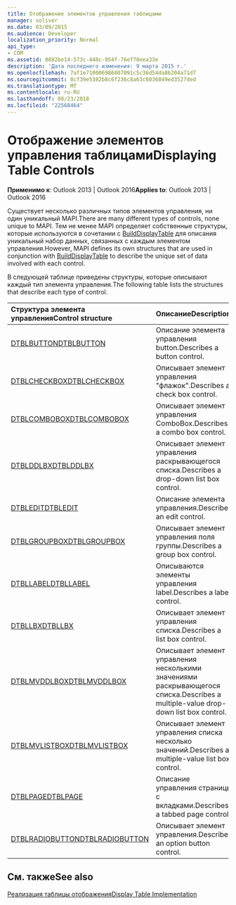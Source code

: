 ```yaml
---
title: Отображение элементов управления таблицами
manager: soliver
ms.date: 03/09/2015
ms.audience: Developer
localization_priority: Normal
api_type:
- COM
ms.assetid: 0882be14-573c-440c-954f-76ef70eea33e
description: 'Дата последнего изменения: 9 марта 2015 г.'
ms.openlocfilehash: 7af1e710006986807091c5c36d54da86204a71d7
ms.sourcegitcommit: 0cf39e5382b8c6f236c8a63c6036849ed3527ded
ms.translationtype: MT
ms.contentlocale: ru-RU
ms.lasthandoff: 08/23/2018
ms.locfileid: "22568464"
---
```

# <a name="displaying-table-controls"></a><span data-ttu-id="24887-103">Отображение элементов управления таблицами</span><span class="sxs-lookup"><span data-stu-id="24887-103">Displaying Table Controls</span></span>

  
  
<span data-ttu-id="24887-104">**Применимо к**: Outlook 2013 | Outlook 2016</span><span class="sxs-lookup"><span data-stu-id="24887-104">**Applies to**: Outlook 2013 | Outlook 2016</span></span> 
  
<span data-ttu-id="24887-105">Существует несколько различных типов элементов управления, ни один уникальный MAPI.</span><span class="sxs-lookup"><span data-stu-id="24887-105">There are many different types of controls, none unique to MAPI.</span></span> <span data-ttu-id="24887-106">Тем не менее MAPI определяет собственные структуры, которые используются в сочетании с [BuildDisplayTable](builddisplaytable.md) для описания уникальный набор данных, связанных с каждым элементом управления.</span><span class="sxs-lookup"><span data-stu-id="24887-106">However, MAPI defines its own structures that are used in conjunction with [BuildDisplayTable](builddisplaytable.md) to describe the unique set of data involved with each control.</span></span> 
  
<span data-ttu-id="24887-107">В следующей таблице приведены структуры, которые описывают каждый тип элемента управления.</span><span class="sxs-lookup"><span data-stu-id="24887-107">The following table lists the structures that describe each type of control.</span></span> 
  
|<span data-ttu-id="24887-108">**Структура элемента управления**</span><span class="sxs-lookup"><span data-stu-id="24887-108">**Control structure**</span></span>|<span data-ttu-id="24887-109">**Описание**</span><span class="sxs-lookup"><span data-stu-id="24887-109">**Description**</span></span>|
|:-----|:-----|
|[<span data-ttu-id="24887-110">DTBLBUTTON</span><span class="sxs-lookup"><span data-stu-id="24887-110">DTBLBUTTON</span></span>](dtblbutton.md) <br/> |<span data-ttu-id="24887-111">Описание элемента управления button.</span><span class="sxs-lookup"><span data-stu-id="24887-111">Describes a button control.</span></span>  <br/> |
|[<span data-ttu-id="24887-112">DTBLCHECKBOX</span><span class="sxs-lookup"><span data-stu-id="24887-112">DTBLCHECKBOX</span></span>](dtblcheckbox.md) <br/> |<span data-ttu-id="24887-113">Описывает элемент управления "флажок".</span><span class="sxs-lookup"><span data-stu-id="24887-113">Describes a check box control.</span></span>  <br/> |
|[<span data-ttu-id="24887-114">DTBLCOMBOBOX</span><span class="sxs-lookup"><span data-stu-id="24887-114">DTBLCOMBOBOX</span></span>](dtblcombobox.md) <br/> |<span data-ttu-id="24887-115">Описывает элемент управления ComboBox.</span><span class="sxs-lookup"><span data-stu-id="24887-115">Describes a combo box control.</span></span>  <br/> |
|[<span data-ttu-id="24887-116">DTBLDDLBX</span><span class="sxs-lookup"><span data-stu-id="24887-116">DTBLDDLBX</span></span>](dtblddlbx.md) <br/> |<span data-ttu-id="24887-117">Описывает элемент управления раскрывающегося списка.</span><span class="sxs-lookup"><span data-stu-id="24887-117">Describes a drop-down list box control.</span></span>  <br/> |
|[<span data-ttu-id="24887-118">DTBLEDIT</span><span class="sxs-lookup"><span data-stu-id="24887-118">DTBLEDIT</span></span>](dtbledit.md) <br/> |<span data-ttu-id="24887-119">Описание элемента управления.</span><span class="sxs-lookup"><span data-stu-id="24887-119">Describes an edit control.</span></span>  <br/> |
|[<span data-ttu-id="24887-120">DTBLGROUPBOX</span><span class="sxs-lookup"><span data-stu-id="24887-120">DTBLGROUPBOX</span></span>](dtblgroupbox.md) <br/> |<span data-ttu-id="24887-121">Описывает элемент управления поля группы.</span><span class="sxs-lookup"><span data-stu-id="24887-121">Describes a group box control.</span></span>  <br/> |
|[<span data-ttu-id="24887-122">DTBLLABEL</span><span class="sxs-lookup"><span data-stu-id="24887-122">DTBLLABEL</span></span>](dtbllabel.md) <br/> |<span data-ttu-id="24887-123">Описываются элементы управления label.</span><span class="sxs-lookup"><span data-stu-id="24887-123">Describes a label control.</span></span>  <br/> |
|[<span data-ttu-id="24887-124">DTBLLBX</span><span class="sxs-lookup"><span data-stu-id="24887-124">DTBLLBX</span></span>](dtbllbx.md) <br/> |<span data-ttu-id="24887-125">Описывает элемент управления списка.</span><span class="sxs-lookup"><span data-stu-id="24887-125">Describes a list box control.</span></span>  <br/> |
|[<span data-ttu-id="24887-126">DTBLMVDDLBOX</span><span class="sxs-lookup"><span data-stu-id="24887-126">DTBLMVDDLBOX</span></span>](dtblmvddlbox.md) <br/> |<span data-ttu-id="24887-127">Описывает элемент управления несколькими значениями раскрывающегося списка.</span><span class="sxs-lookup"><span data-stu-id="24887-127">Describes a multiple-value drop-down list box control.</span></span>  <br/> |
|[<span data-ttu-id="24887-128">DTBLMVLISTBOX</span><span class="sxs-lookup"><span data-stu-id="24887-128">DTBLMVLISTBOX</span></span>](dtblmvlistbox.md) <br/> |<span data-ttu-id="24887-129">Описывает элемент управления списка несколько значений.</span><span class="sxs-lookup"><span data-stu-id="24887-129">Describes a multiple-value list box control.</span></span>  <br/> |
|[<span data-ttu-id="24887-130">DTBLPAGE</span><span class="sxs-lookup"><span data-stu-id="24887-130">DTBLPAGE</span></span>](dtblpage.md) <br/> |<span data-ttu-id="24887-131">Описание управления страницы с вкладками.</span><span class="sxs-lookup"><span data-stu-id="24887-131">Describes a tabbed page control.</span></span>  <br/> |
|[<span data-ttu-id="24887-132">DTBLRADIOBUTTON</span><span class="sxs-lookup"><span data-stu-id="24887-132">DTBLRADIOBUTTON</span></span>](dtblradiobutton.md) <br/> |<span data-ttu-id="24887-133">Описывает элемент управления.</span><span class="sxs-lookup"><span data-stu-id="24887-133">Describes an option button control.</span></span>  <br/> |
   
## <a name="see-also"></a><span data-ttu-id="24887-134">См. также</span><span class="sxs-lookup"><span data-stu-id="24887-134">See also</span></span>



[<span data-ttu-id="24887-135">Реализация таблицы отображения</span><span class="sxs-lookup"><span data-stu-id="24887-135">Display Table Implementation</span></span>](display-table-implementation.md)

